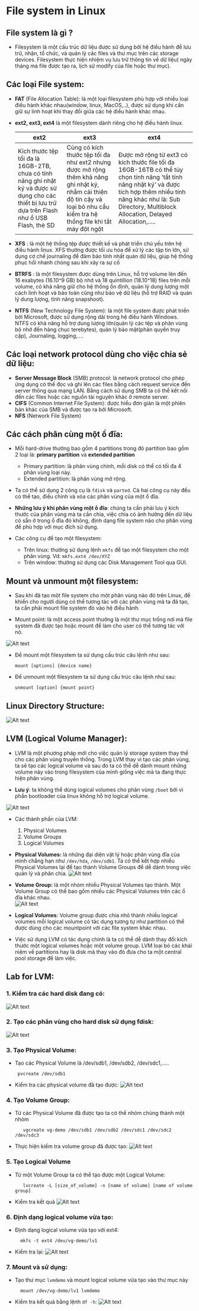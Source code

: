 # File system in Linux 

## File system là gì ?
- Filesystem là một cấu trúc dữ liệu được sử dụng bởi hệ điều hành để lưu trữ, nhận, tổ chức, và quản lý các files và thư mục trên các storage devices. Filesystem thực hiện nhiệm vụ lưu trữ thông tin về dữ liệu( ngày tháng mà file được tạo ra, lịch sử modify của file hoặc thư mục).
## Các loại File system:
- **FAT** (File Allocation Table): là một loại filesystem phù hợp với nhiều loại điều hành khác nhau(window, linux, MacOS,..), được sử dụng khi cần giữ sự linh hoạt khi thay đổi giữa các hệ điều hành khác nhau.
- **ext2, ext3, ext4** là một filesystem dành riêng cho hệ điều hành linux.

   ext2 | ext3 | ext4
   ---|---|---
   Kích thước tệp tối đa là 16GB-2TB, chưa có tính năng ghi nhật ký và được sử dụng cho các thiết bị lưu trữ dựa trên Flash như ổ USB Flash, thẻ SD| Cùng có kích thước tệp tối đa như ext2 nhưng được mở rộng thêm khả năng ghi nhật ký, nhằm cải thiện độ tin cậy và loại bỏ nhu cầu kiểm tra hệ thống file khi tắt máy đột ngột| Được mở rộng từ ext3 có kích thước file tối đa 16GB-16TB có thể tùy chọn tính năng 'tắt tính năng nhật ký' và được tích hợp thêm nhiều tính năng khác như là: Sub Directory, Multiblock Allocation, Delayed Allocation,.....

- **XFS** : là một hệ thống tệp được thiết kế và phát triển chủ yếu trên hệ điều hành linux. XFS thường được tối ưu hóa để xử lý các tập tin lớn, sử dụng cơ chế journaling để đảm bảo tính nhất quán dữ liệu, giúp hệ thống phục hồi nhanh chóng sau khi xảy ra sự cố

- **BTRFS** : là một filesystem được dùng trên Linux, hỗ trợ volume lên đến 16 exabytes (16.10^9 GB) bộ nhớ và 18 quintillion (18.10^18) files trên mỗi volume, có khả năng giữ cho hệ thống ổn định, quản lý dung lượng một cách linh hoạt  và bảo toàn cũng như bảo vệ dữ liệu (hỗ trợ RAID và quản lý dung lượng, tính năng snapshoot).
  
- **NTFS** (New Technology File System): là một file system được phát triển bởi Microsoft, được sử dụng rộng dãi trong hệ điều hành Windows. NTFS có khả năng hỗ trợ dung lượng lớn(quản lý các tệp và phân vùng bộ nhớ đến hàng chục terebytes), quản lý bảo mật(phân quyền truy cập), Journaling, logging,....

## Các loại network protocol dùng cho việc chia sẻ dữ liệu: 

- **Server Message Block** (SMB) protocol: là network protocol cho phép ứng dụng có thể đọc và ghi lên các files bằng cách request service đến server thông qua mạng LAN. Bằng cách sử dụng SMB ta có thể kết nối đến các files hoặc các nguồn tài nguyên khác ở remote server. 
- **CIFS** (Common Internet File System): được hiểu đơn giản là một phiên bản khác của SMB và được tạo ra bởi Microsoft.
- **NFS** (Network File System)

## Các cách phân cùng một ổ đĩa: 
- Mỗi hard-drive thường bao gồm 4 partitions trong đó partition bao gồm 2 loại là: **primary partition** và **extended partition**
   - Primary partition: là phân vùng chính, mỗi disk có thể có tối đa 4 phân vùng loại này.
   - Extended partition: là phân vùng mở rộng. 

- Ta có thể sử dụng 2 công cụ là `fdisk` và `parted`. Cả hai công cụ này đều có thể tạo, điều chỉnh và xóa các phân vùng của một ổ đĩa.
  
- **Những lưu ý khi phân vùng một ổ đĩa**: chúng ta cần phải lưu ý kích thước của phân vùng mà ta cần chia, việc chia có ảnh hưởng đến dữ liệu có sẵn ở trong ổ đĩa đó không, định dạng file system nào cho phân vùng để phù hợp với mục đích sử dụng.

- Các công cụ để tạo một filesystem: 
  - Trên linux: thường sử dụng lệnh `mkfs` để tạo một filesystem cho một phân vùng. Vd: `mkfs.ext4 /dev/XYZ` 
  - Trên window: thường sử dụng các Disk Management Tool qua GUI.

## Mount và unmount một filesystem: 
- Sau khi đã tạo một file system cho một phân vùng nào đó trên Linux, để khiến cho người dùng có thể tương tác với các phân vùng mà ta đã tạo, ta cần phải mount file system đó vào hệ điều hành.

- Mount point: là một access point thường là một thư mục trống nơi mà file system đã được tạo hoặc mount để làm cho user có thể tương tác với nó.

![Alt text](Mount.png)

- Để mount một filesystem ta sử dụng cấu trúc câu lệnh như sau: 

  ```
  mount [options] {device name}
  ```
- Để unmount một filesystem ta sử dụng cấu trúc câu lệnh như sau: 
  
  ```
  unmount [option] {mount point}
  ```

## Linux Directory Structure: 
  ![Alt text](linux.png)


## LVM (Logical Volume Manager): 
- LVM là một phương pháp mới cho việc quản lý storage system thay thế cho các phân vùng truyền thống. Trong LVM thay vì tạo các phân vùng, ta sẽ tạo các logical volume và sau đó ta có thể dễ dành mount những volume này vào trong filesystem của mình giống việc mà ta đang thực hiện phân vùng.
  
- **Lưu ý**: ta không thể dùng logical volumes cho phân vùng `/boot` bởi vì phần bootloader của linux không hỗ trợ logical volume.
  
![Alt text](lvm.png)
- Các thành phần của LVM: 
  1. Physical Volumes 
  2. Volume Groups
  3. Logical Volumes
- **Physical Volumes:** là những đại diện vật lý hoặc phân vùng đĩa của mình chẳng hạn như `/dev/hda`, `/dev/sdb1`. Ta có thể kết hợp nhiều Physical Volumes lại để tạo thành Volume Groups để dễ dành trong việc quản lý và phân chia.
![Alt text](logicalvolume.png)
- **Volume Group:** là một nhóm nhiều Physical Volumes tạo thành. Một Volume Group có thể bao gồm nhiều các Physical Volumes trên các ổ đĩa khác nhau.   
![Alt text](volumegroup.png)
- **Logical Volumes**: Volume group được chia nhỏ thành nhiều logical volumes mỗi logical volume có tác dụng tương tự như partition có thể được dùng cho các mountpoint với các file system khác nhau.
  
- Việc sử dụng LVM có tác dụng chính là ta có thể dễ dành thay đổi kích thước một logical volumes hoặc một volume group. LVM loại bỏ các khái niệm về partitions hay là disk mà thay vào đó đưa cho ta một central pool storage để làm việc.


## Lab for LVM:

### 1. Kiểm tra các hard disk đang có:
![Alt text](lvm1.png)


### 2. Tạo các phân vùng cho hard disk sử dụng fdisk:

![Alt text](lvm2.png)

### 3. Tạo Physical Volume: 

- Tạo các Physical Volume là /dev/sdb1, /dev/sdb2, /dev/sdc1,.....

  ```
   pvcreate /dev/sdb1
  ```
- Kiểm tra các physical volume đã tạo được: ![Alt text](pvs.png)
  
### 4. Tạo Volume Group:
- Từ các Physical Volume đã được tạo ta có thể nhóm chùng thành một nhóm
   ```
      vgcreate vg-demo /dev/sdb1 /dev/sdb2 /dev/sdc1 /dev/sdc2 /dev/sdc3
   ```
  
- Thực hiện kiểm tra volume group đã được tạo: 
  ![Alt text](vgdisplay.png)

### 5. Tạo Logical Volume

- Từ một Volume Group ta có thể tạo được một Logical Volume:
  ```
     lvcreate -L [size_of_volume] -n [name of volume] [name of volume group]
  ```
- Kiểm tra kết quả ![Alt text](lsblk.png)

### 6. Định dạng logical volume vừa tạo:

- Định dạng logical volume vừa tạo với ext4:
  ```
    mkfs -t ext4 /dev/vg-demo/lv1
  ```
- Kiểm tra lại: 
  ![Alt text](lsblk-f.png)

### 7. Mount và sử dụng:
- Tạo thư mục `lvmdemo` và mount logical volume vừa tạo vào thư mục này
  ```
    mount /dev/vg-demo/lv1 lvmdemo
  ```
- Kiểm tra kết quả bằng lệnh `df -h`: ![Alt text](mount_lv.png)
  